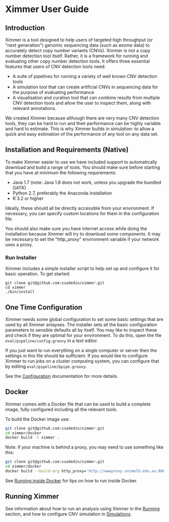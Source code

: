 # Ximmer User Guide

## Introduction

Ximmer is a tool designed to help users of targeted high throughput (or "next generation") 
genomic sequencing data (such as exome data) to accurately detect copy number variants
(CNVs). Ximmer is not a copy number detection tool itself. Rather, it is a framework for
running and evaluating other copy number detection tools. It offers three essential features
that users of CNV detection tools need:

 * A suite of pipelines for running a variety of well known CNV detection tools
 * A simulation tool that can create artificial CNVs in sequencing data for 
   the purpose of evaluating performance
 * A visualisation and curation tool that can combine results from multiple 
   CNV detection tools and allow the user to inspect them, along with 
   relevant annotations.

We created Ximmer because although there are very many CNV detection tools,
they can be hard to run and their performance can be highly variable and
hard to estimate. This is why Ximmer builds in simulation: to allow 
a quick and easy estimation of the performance of any tool on any data set.


## Installation and Requirements (Native)

To make Ximmer easier to use we have included support to automatically 
download and build a range of tools. You should make sure before starting
that you have at minimum the following requirements:


 * Java 1.7 (note: Java 1.8 does not work, unless you upgrade the bundled GATK)
 * Python 2.7, preferably the Anaconda installation
 * R 3.2 or higher
   
Ideally, these should all be directly accessible from your environment. 
If necessary, you can specify custom locations for them in the configuration file.


You should also make sure you have internet access while doing the installation
because Ximmer will try to download some components. It may be necessary to set 
the "http_proxy" environment variable if your network uses a proxy.


### Run Installer

Ximmer includes a simple installer script to help set up and configure
it for basic operation. To get started:

```
git clone git@github.com:ssadedin/ximmer.git
cd ximmer
./bin/install
```

## One Time Configuration

Ximmer needs some global configuration to set some basic settings that are used
by all Ximmer anlayses. The installer sets all the basic configuration parameters to 
sensible defaults all by itself. You may like to inspect these and check if they are 
optimal for your environment.  To do this, open the file `eval/pipeline/config.groovy` in a text
editor. 

If you just want to run everything on a single computer or server then the settings 
in this file should be sufficient. If you would like to configure Ximmer to run jobs
on a cluster computing system, you can configure that by editing 
`eval/pipeline/bpipe.groovy`.

See the [Configuration](config.md) documentation for more details. 

## Docker

Ximmer comes with a Docker file that can be used to build a complete image,
fully configured including all the relevant tools.

To build the Docker image use:

```bash
git clone git@github.com:ssadedin/ximmer.git
cd ximmer/docker
docker build -t ximmer . 
```

Note: if your machine is behind a proxy, you may need to use something like this:

```bash
git clone git@github.com:ssadedin/ximmer.git
cd ximmer/docker
docker build --build-arg http_proxy='http://wwwproxy.unimelb.edu.au:8000' -t ximmer . 
```

See [Running inside Docker](docker.md) for tips on how to run inside Docker.

## Running Ximmer

See information about how to run an analysis using Ximmer in the [Running](running.md) 
section, and how to configure CNV simulation in [Simulations](simulations.md).